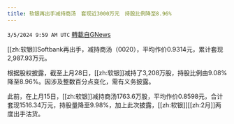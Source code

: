 ```yaml
---
title: 软银再出手减持商汤　套现近3000万元　持股比例降至8.96%
---
```

`3/5/2024 9:59 AM UTC` [轉載自GNews](https://gnews.org/articles/2366755)

[[zh:软银]]Softbank再出手，减持商汤（0020），平均作价0.9314元，累计套现2,987.93万元。

根据股权披露，截至上月28日，[[zh:软银]]减持了3,208万股，持股比例由9.08%降至8.96%。因涉及整数百分点变化，需有义务披露。

此前，在上月15日，[[zh:软银]]减持商汤1763.6万股，平均作价0.8598元，合计套现1516.34万元，持股量降至9.98%，加上此次披露，[[zh:软银]][[zh:2月]]两度出手沽货。
